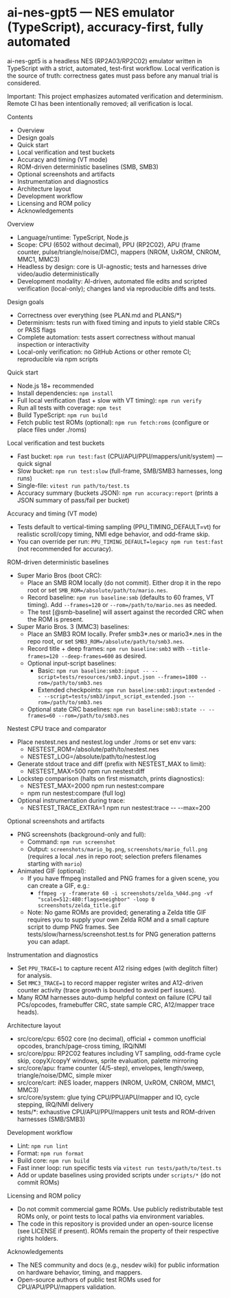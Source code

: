 # ai-nes-gpt5 — NES emulator (TypeScript), accuracy-first, fully automated

ai-nes-gpt5 is a headless NES (RP2A03/RP2C02) emulator written in TypeScript with a strict, automated, test-first workflow. Local verification is the source of truth: correctness gates must pass before any manual trial is considered.

Important: This project emphasizes automated verification and determinism. Remote CI has been intentionally removed; all verification is local.

Contents
- Overview
- Design goals
- Quick start
- Local verification and test buckets
- Accuracy and timing (VT mode)
- ROM-driven deterministic baselines (SMB, SMB3)
- Optional screenshots and artifacts
- Instrumentation and diagnostics
- Architecture layout
- Development workflow
- Licensing and ROM policy
- Acknowledgements

Overview
- Language/runtime: TypeScript, Node.js
- Scope: CPU (6502 without decimal), PPU (RP2C02), APU (frame counter, pulse/triangle/noise/DMC), mappers (NROM, UxROM, CNROM, MMC1, MMC3)
- Headless by design: core is UI-agnostic; tests and harnesses drive video/audio deterministically
- Development modality: AI-driven, automated file edits and scripted verification (local-only); changes land via reproducible diffs and tests.

Design goals
- Correctness over everything (see PLAN.md and PLANS/*)
- Determinism: tests run with fixed timing and inputs to yield stable CRCs or PASS flags
- Complete automation: tests assert correctness without manual inspection or interactivity
- Local-only verification: no GitHub Actions or other remote CI; reproducible via npm scripts

Quick start
- Node.js 18+ recommended
- Install dependencies: `npm install`
- Full local verification (fast + slow with VT timing): `npm run verify`
- Run all tests with coverage: `npm test`
- Build TypeScript: `npm run build`
- Fetch public test ROMs (optional): `npm run fetch:roms` (configure or place files under ./roms)

Local verification and test buckets
- Fast bucket: `npm run test:fast` (CPU/APU/PPU/mappers/unit/system) — quick signal
- Slow bucket: `npm run test:slow` (full-frame, SMB/SMB3 harnesses, long runs)
- Single-file: `vitest run path/to/test.ts`
- Accuracy summary (buckets JSON): `npm run accuracy:report` (prints a JSON summary of pass/fail per bucket)

Accuracy and timing (VT mode)
- Tests default to vertical-timing sampling (PPU_TIMING_DEFAULT=vt) for realistic scroll/copy timing, NMI edge behavior, and odd-frame skip.
- You can override per run: `PPU_TIMING_DEFAULT=legacy npm run test:fast` (not recommended for accuracy).

ROM-driven deterministic baselines
- Super Mario Bros (boot CRC):
  - Place an SMB ROM locally (do not commit). Either drop it in the repo root or set `SMB_ROM=/absolute/path/to/mario.nes`.
  - Record baseline: `npm run baseline:smb` (defaults to 60 frames, VT timing). Add `--frames=120` or `--rom=/path/to/mario.nes` as needed.
  - The test [@smb-baseline] will assert against the recorded CRC when the ROM is present.
- Super Mario Bros. 3 (MMC3) baselines:
  - Place an SMB3 ROM locally. Prefer smb3*.nes or mario3*.nes in the repo root, or set `SMB3_ROM=/absolute/path/to/smb3.nes`.
  - Record title + deep frames: `npm run baseline:smb3` with `--title-frames=120 --deep-frames=600` as desired.
  - Optional input-script baselines:
    - Basic: `npm run baseline:smb3:input -- --script=tests/resources/smb3.input.json --frames=1800 --rom=/path/to/smb3.nes`
    - Extended checkpoints: `npm run baseline:smb3:input:extended -- --script=tests/smb3/input_script_extended.json --rom=/path/to/smb3.nes`
  - Optional state CRC baselines: `npm run baseline:smb3:state -- --frames=60 --rom=/path/to/smb3.nes`

Nestest CPU trace and comparator
- Place nestest.nes and nestest.log under ./roms or set env vars:
  - NESTEST_ROM=/absolute/path/to/nestest.nes
  - NESTEST_LOG=/absolute/path/to/nestest.log
- Generate stdout trace and diff (prefix with NESTEST_MAX to limit):
  - NESTEST_MAX=500 npm run nestest:diff
- Lockstep comparison (halts on first mismatch, prints diagnostics):
  - NESTEST_MAX=2000 npm run nestest:compare
  - npm run nestest:compare (full log)
- Optional instrumentation during trace:
  - NESTEST_TRACE_EXTRA=1 npm run nestest:trace -- --max=200

Optional screenshots and artifacts
- PNG screenshots (background-only and full):
  - Command: `npm run screenshot`
  - Output: `screenshots/mario_bg.png`, `screenshots/mario_full.png` (requires a local .nes in repo root; selection prefers filenames starting with `mario`)
- Animated GIF (optional):
  - If you have ffmpeg installed and PNG frames for a given scene, you can create a GIF, e.g.:
    - `ffmpeg -y -framerate 60 -i screenshots/zelda_%04d.png -vf "scale=512:480:flags=neighbor" -loop 0 screenshots/zelda_title.gif`
  - Note: No game ROMs are provided; generating a Zelda title GIF requires you to supply your own Zelda ROM and a small capture script to dump PNG frames. See tests/slow/harness/screenshot.test.ts for PNG generation patterns you can adapt.

Instrumentation and diagnostics
- Set `PPU_TRACE=1` to capture recent A12 rising edges (with deglitch filter) for analysis.
- Set `MMC3_TRACE=1` to record mapper register writes and A12-driven counter activity (trace growth is bounded to avoid perf issues).
- Many ROM harnesses auto-dump helpful context on failure (CPU tail PCs/opcodes, framebuffer CRC, state sample CRC, A12/mapper trace heads).

Architecture layout
- src/core/cpu: 6502 core (no decimal), official + common unofficial opcodes, branch/page-cross timing, IRQ/NMI
- src/core/ppu: RP2C02 features including VT sampling, odd-frame cycle skip, copyX/copyY windows, sprite evaluation, palette mirroring
- src/core/apu: frame counter (4/5-step), envelopes, length/sweep, triangle/noise/DMC, simple mixer
- src/core/cart: iNES loader, mappers (NROM, UxROM, CNROM, MMC1, MMC3)
- src/core/system: glue tying CPU/PPU/APU/mapper and IO, cycle stepping, IRQ/NMI delivery
- tests/*: exhaustive CPU/APU/PPU/mappers unit tests and ROM-driven harnesses (SMB/SMB3)

Development workflow
- Lint: `npm run lint`
- Format: `npm run format`
- Build core: `npm run build`
- Fast inner loop: run specific tests via `vitest run tests/path/to/test.ts`
- Add or update baselines using provided scripts under `scripts/*` (do not commit ROMs)

Licensing and ROM policy
- Do not commit commercial game ROMs. Use publicly redistributable test ROMs only, or point tests to local paths via environment variables.
- The code in this repository is provided under an open-source license (see LICENSE if present). ROMs remain the property of their respective rights holders.

Acknowledgements
- The NES community and docs (e.g., nesdev wiki) for public information on hardware behavior, timing, and mappers.
- Open-source authors of public test ROMs used for CPU/APU/PPU/mappers validation.
